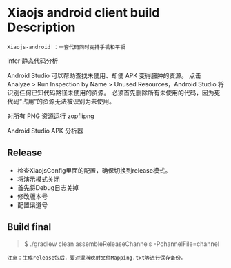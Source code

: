 **Xiaojs android client build Description**
===================

    Xiaojs-android ：一套代码同时支持手机和平板


infer 静态代码分析

Android Studio 可以帮助查找未使用、却使 APK 变得臃肿的资源。 点击 Analyze > Run Inspection by Name > Unused Resources，Android Studio 将识别任何已知代码路径未使用的资源。 必须首先删除所有未使用的代码，因为死代码“占用”的资源无法被识别为未使用。

对所有 PNG 资源运行 zopflipng

Android Studio APK 分析器

Release
---------
 - 检查XiaojsConfig里面的配置，确保切换到release模式。
 - 将演示模式关闭
 - 首先将Debug日志关掉
 - 修改版本号
 - 配置渠道号


 Build final
 ---------
 > $ ./gradlew clean assembleReleaseChannels -PchannelFile=channel

    注意：生成release包后，要对混淆映射文件Mapping.txt等进行保存备份。







